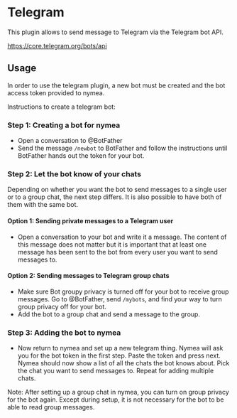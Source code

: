 # Telegram

This plugin allows to send message to Telegram via the Telegram bot API.

https://core.telegram.org/bots/api

## Usage

In order to use the telegram plugin, a new bot must be created and the bot access token provided to nymea.

Instructions to create a telegram bot:

### Step 1: Creating a bot for nymea

* Open a conversation to @BotFather
* Send the message `/newbot` to BotFather and follow the instructions until BotFather hands out the token for your bot.

### Step 2: Let the bot know of your chats
Depending on whether you want the bot to send messages to a single user or to a group chat, the next step differs. It is also possible to have both of them with the same bot.

#### Option 1: Sending private messages to a Telegram user

* Open a conversation to your bot and write it a message. The content of this message does not matter but it is important that at least one message has been sent to the bot from every user you want to send messages to.

#### Option 2: Sending messages to Telegram group chats

* Make sure Bot groupy privacy is turned off for your bot to receive group messages. Go to @BotFather, send `/mybots`, and find your way to turn group privacy off for your bot.
* Add the bot to a group chat and send a message to the group.

### Step 3: Adding the bot to nymea

* Now return to nymea and set up a new telegram thing. Nymea will ask you for the bot token in the first step. Paste the token and press next. Nymea should now show a list of all the chats the bot knows about. Pick the chat you want to send messages to. Repeat for adding multiple chats.

Note: After setting up a group chat in nymea, you can turn on group privacy for the bot again. Except during setup, it is not necessary for the bot to be able to read group messages.
